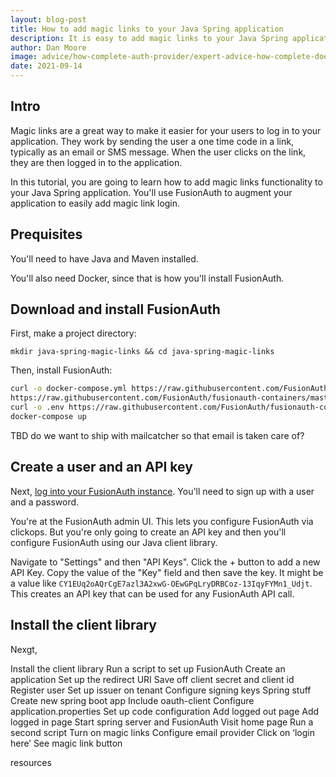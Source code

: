 ```yaml
---
layout: blog-post
title: How to add magic links to your Java Spring application
description: It is easy to add magic links to your Java Spring application. Just integate FusionAuth and then configure magic links.
author: Dan Moore
image: advice/how-complete-auth-provider/expert-advice-how-complete-does-your-authentication-provider-need-to-be-header-image.png
date: 2021-09-14
---
```


## Intro

Magic links are a great way to make it easier for your users to log in to your application. They work by sending the user a one time code in a link, typically as an email or SMS message. When the user clicks on the link, they are then logged in to the application.

In this tutorial, you are going to learn how to add magic links functionality to your Java Spring application. You'll use FusionAuth to augment your application to easily add magic link login.

## Prequisites

You'll need to have Java and Maven installed. 

You'll also need Docker, since that is how you'll install FusionAuth.

## Download and install FusionAuth

First, make a project directory:

```shell
mkdir java-spring-magic-links && cd java-spring-magic-links
```
Then, install FusionAuth:

```bash
curl -o docker-compose.yml https://raw.githubusercontent.com/FusionAuth/fusionauth-containers/master/docker/fusionauth/docker-compose.yml
https://raw.githubusercontent.com/FusionAuth/fusionauth-containers/master/docker/fusionauth/docker-compose.override.yml
curl -o .env https://raw.githubusercontent.com/FusionAuth/fusionauth-containers/master/docker/fusionauth/.env
docker-compose up
```

TBD do we want to ship with mailcatcher so that email is taken care of?

## Create a user and an API key

Next, [log into your FusionAuth instance](http://localhost:9011). You'll need to sign up with a user and a password.

You're at the FusionAuth admin UI. This lets you configure FusionAuth via clickops. But you're only going to create an API key and then you'll configure FusionAuth using our Java client library. 

Navigate to "Settings" and then "API Keys". Click the + button to add a new API Key. Copy the value of the "Key" field and then save the key. It might be a value like `CY1EUq2oAQrCgE7azl3A2xwG-OEwGPqLryDRBCoz-13IqyFYMn1_Udjt`. This creates an API key that can be used for any FusionAuth API call.

## Install the client library

Nexgt, 

Install the client library
Run a script to set up FusionAuth
Create an application
Set up the redirect URI
Save off client secret and client id
Register user
Set up issuer on tenant
Configure signing keys
Spring stuff
Create new spring boot app
Include oauth-client
Configure application.properties
Set up code configuration
Add logged out page
Add logged in page
Start spring server and FusionAuth
Visit home page
Run a second script
Turn on magic links
Configure email provider
Click on ‘login here’
See magic link button

resources
